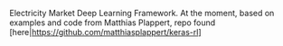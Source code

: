 Electricity Market Deep Learning Framework.
At the moment, based on examples and code from Matthias Plappert, repo found [here|https://github.com/matthiasplappert/keras-rl]